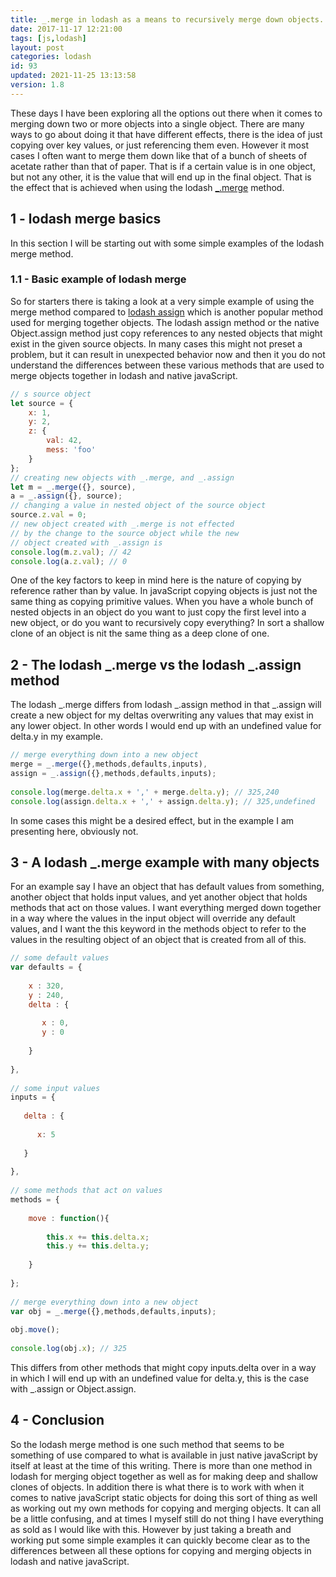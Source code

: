 ```yaml
---
title: _.merge in lodash as a means to recursively merge down objects.
date: 2017-11-17 12:21:00
tags: [js,lodash]
layout: post
categories: lodash
id: 93
updated: 2021-11-25 13:13:58
version: 1.8
---
```


These days I have been exploring all the options out there when it comes to merging down two or more objects into a single object. There are many ways to go about doing it that have different effects, there is the idea of just copying over key values, or just referencing them even. However it most cases I often want to merge them down like that of a bunch of sheets of acetate rather than that of paper. That is if a certain value is in one object, but not any other, it is the value that will end up in the final object. That is the effect that is achieved when using the lodash [\_.merge](https://lodash.com/docs/4.17.4#merge) method.

<!-- more -->

## 1 - lodash merge basics

In this section I will be starting out with some simple examples of the lodash merge method.

### 1.1 - Basic example of lodash merge

So for starters there is taking a look at a very simple example of using the merge method compared to [lodash assign](/2018/09/21/lodash_assign/) which is another popular method used for merging together objects. The lodash assign method or the native Object.assign method just copy references to any nested objects that might exist in the given source objects. In many cases this might not preset a problem, but it can result in unexpected behavior now and then it you do not understand the differences between these various methods that are used to merge objects together in lodash and native javaScript.

```js
// s source object
let source = {
    x: 1,
    y: 2,
    z: {
        val: 42,
        mess: 'foo'
    }
};
// creating new objects with _.merge, and _.assign
let m = _.merge({}, source),
a = _.assign({}, source);
// changing a value in nested object of the source object
source.z.val = 0;
// new object created with _.merge is not effected
// by the change to the source object while the new
// object created with _.assign is
console.log(m.z.val); // 42
console.log(a.z.val); // 0
```

One of the key factors to keep in mind here is the nature of copying by reference rather than by value. In javaScript copying objects is just not the same thing as copying primitive values. When you have a whole bunch of nested objects in an object do you want to just copy the first level into a new object, or do you want to recursively copy everything? In sort a shallow clone of an object is nit the same thing as a deep clone of one.

## 2 -  The lodash \_.merge vs the lodash \_.assign method

The lodash \_.merge differs from lodash \_.assign method in that \_.assign will create a new object for my deltas overwriting any values that may exist in any lower object. In other words I would end up with an undefined value for delta.y in my example.

```js
// merge everything down into a new object
merge = _.merge({},methods,defaults,inputs),
assign = _.assign({},methods,defaults,inputs);
 
console.log(merge.delta.x + ',' + merge.delta.y); // 325,240
console.log(assign.delta.x + ',' + assign.delta.y); // 325,undefined
```

In some cases this might be a desired effect, but in the example I am presenting here, obviously not.

## 3 - A lodash \_.merge example with many objects

For an example say I have an object that has default values from something, another object that holds input values, and yet another object that holds methods that act on those values. I want everything merged down together in a way where the values in the input object will override any default values, and I want the this keyword in the methods object to refer to the values in the resulting object of an object that is created from all of this.

```js
// some default values
var defaults = {
 
    x : 320,
    y : 240,
    delta : {
 
       x : 0,
       y : 0
 
    }
 
},
 
// some input values
inputs = {
 
   delta : {
   
      x: 5
   
   }
 
},
 
// some methods that act on values
methods = {
 
    move : function(){
 
        this.x += this.delta.x;
        this.y += this.delta.y;
 
    }
 
};
 
// merge everything down into a new object
var obj = _.merge({},methods,defaults,inputs);
 
obj.move();
 
console.log(obj.x); // 325
```

This differs from other methods that might copy inputs.delta over in a way in which I will end up with an undefined value for delta.y, this is the case with \_.assign or Object.assign.


## 4 - Conclusion

So the lodash merge method is one such method that seems to be something of use compared to what is available in just native javaScript by itself at least at the time of this writing. There is more than one method in lodash for merging object together as well as for making deep and shallow clones of objects. In addition there is what there is to work with when it comes to native javaScript static objects for doing this sort of thing as well as working out my own methods for copying and merging objects. It can all be a little confusing, and at times I myself still do not thing I have everything as sold as I would like with this. However by just taking a breath and working put some simple examples it can quickly become clear as to the differences between all these options for copying and merging objects in lodash and native javaScript.